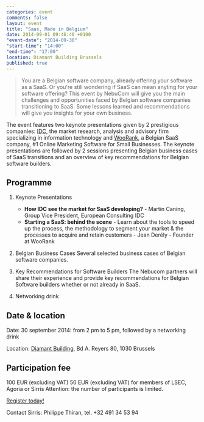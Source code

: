 ```yaml
---
categories: event
comments: false
layout: event
title: "Saas, Made in Belgium"
date: 2014-09-01 09:46:40 +0100
"event-date": "2014-09-30"
"start-time": "14:00"
"end-time": "17:00"
location: Diamant Building Brussels
published: true
---
```

> You are a Belgian software company, already offering your software as a SaaS. Or you're still wondering if SaaS can mean anyting for your software offering? This event by NebuCom will give you the main challenges and opportunities faced by Belgian software companies transitioning to SaaS. Some lessons learned and recommendations will give you insights for your own business.
<!-- more -->
The event features two keynote presentations given by 2 prestigious companies: [IDC](http://www.idc.com/), the market research, analysis and advisory firm specializing in information technology and [WooRank](http://www.woorank.com/), a Belgian SaaS company, #1 Online Marketing Software for Small Businesses. The keynote presentations are followed by 2 sessions presenting Belgian business cases of SaaS transitions and an overview of key recommendations for Belgian software builders. 

## Programme

1. Keynote Presentations

    *  **How IDC see the market for SaaS developing?** - Martin Caning, Group Vice President, European Consulting IDC
    *  **Starting a SaaS: behind the scene** - Learn about the tools to speed up the process, the methodology to segment your market & the processes to acquire and retain customers - Jean Derély - Founder at WooRank

2. Belgian Business Cases
Several selected business cases of Belgian software companies.

3. Key Recommendations for Software Builders
The Nebucom partners will share their experience and provide key recommendations for Belgian Software builders whether or not already in SaaS.

4. Networking drink 

## Date & location

Date: 30 september 2014: from 2 pm to 5 pm, followed by a networking drink

Location: [Diamant Building](http://www.diamant.be), Bd A. Reyers 80, 1030 Brussels

## Participation fee

100 EUR (excluding VAT) 
50 EUR (excluding VAT) for members of LSEC, Agoria or Sirris
Attention: the number of participants is limited.

<a href="http://www.sirris.be/agenda/saas-made-belgium-conference" class="btn btn-success btn-large center">Register today!</a>

Contact Sirris: Philippe Thiran, tel. +32 491 34 53 94